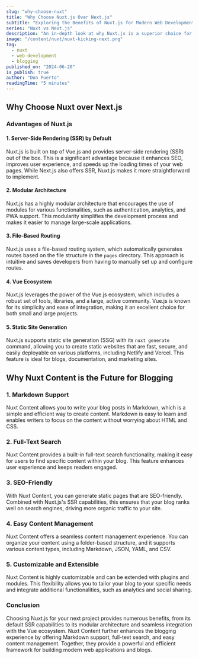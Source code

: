 ```yaml
---
slug: "why-choose-nuxt"
title: "Why Choose Nuxt.js Over Next.js"
subtitle: "Exploring the Benefits of Nuxt.js for Modern Web Development"
series: "Nuxt vs Next.js"
description: "An in-depth look at why Nuxt.js is a superior choice for developers over Next.js, particularly for blogging using Nuxt Content."
image: "/content/nuxt/nuxt-kicking-next.png"
tag:
  - nuxt
  - web-development
  - blogging
published_on: "2024-06-20"
is_publish: true
author: "Don Puerto"
readingTime: "5 minutes"
---
```


## Why Choose Nuxt over Next.js

### Advantages of Nuxt.js

#### 1. **Server-Side Rendering (SSR) by Default**

Nuxt.js is built on top of Vue.js and provides server-side rendering (SSR) out of the box. This is a significant advantage because it enhances SEO, improves user experience, and speeds up the loading times of your web pages. While Next.js also offers SSR, Nuxt.js makes it more straightforward to implement.

#### 2. **Modular Architecture**

Nuxt.js has a highly modular architecture that encourages the use of modules for various functionalities, such as authentication, analytics, and PWA support. This modularity simplifies the development process and makes it easier to manage large-scale applications.

#### 3. **File-Based Routing**

Nuxt.js uses a file-based routing system, which automatically generates routes based on the file structure in the `pages` directory. This approach is intuitive and saves developers from having to manually set up and configure routes.

#### 4. **Vue Ecosystem**

Nuxt.js leverages the power of the Vue.js ecosystem, which includes a robust set of tools, libraries, and a large, active community. Vue.js is known for its simplicity and ease of integration, making it an excellent choice for both small and large projects.

#### 5. **Static Site Generation**

Nuxt.js supports static site generation (SSG) with its `nuxt generate` command, allowing you to create static websites that are fast, secure, and easily deployable on various platforms, including Netlify and Vercel. This feature is ideal for blogs, documentation, and marketing sites.

## Why Nuxt Content is the Future for Blogging

### 1. **Markdown Support**

Nuxt Content allows you to write your blog posts in Markdown, which is a simple and efficient way to create content. Markdown is easy to learn and enables writers to focus on the content without worrying about HTML and CSS.

### 2. **Full-Text Search**

Nuxt Content provides a built-in full-text search functionality, making it easy for users to find specific content within your blog. This feature enhances user experience and keeps readers engaged.

### 3. **SEO-Friendly**

With Nuxt Content, you can generate static pages that are SEO-friendly. Combined with Nuxt.js's SSR capabilities, this ensures that your blog ranks well on search engines, driving more organic traffic to your site.

### 4. **Easy Content Management**

Nuxt Content offers a seamless content management experience. You can organize your content using a folder-based structure, and it supports various content types, including Markdown, JSON, YAML, and CSV.

### 5. **Customizable and Extensible**

Nuxt Content is highly customizable and can be extended with plugins and modules. This flexibility allows you to tailor your blog to your specific needs and integrate additional functionalities, such as analytics and social sharing.

### Conclusion

Choosing Nuxt.js for your next project provides numerous benefits, from its default SSR capabilities to its modular architecture and seamless integration with the Vue ecosystem. Nuxt Content further enhances the blogging experience by offering Markdown support, full-text search, and easy content management. Together, they provide a powerful and efficient framework for building modern web applications and blogs.
